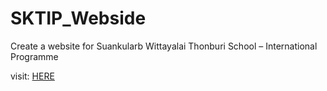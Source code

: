 # SKTIP_Webside
Create a website for Suankularb Wittayalai Thonburi School – International Programme

visit: [HERE](https://skt-internatonal.web.app/)

